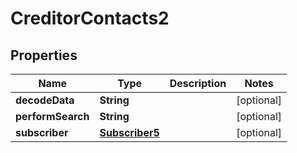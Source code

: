 

# CreditorContacts2


## Properties

| Name | Type | Description | Notes |
|------------ | ------------- | ------------- | -------------|
|**decodeData** | **String** |  |  [optional] |
|**performSearch** | **String** |  |  [optional] |
|**subscriber** | [**Subscriber5**](Subscriber5.md) |  |  [optional] |



